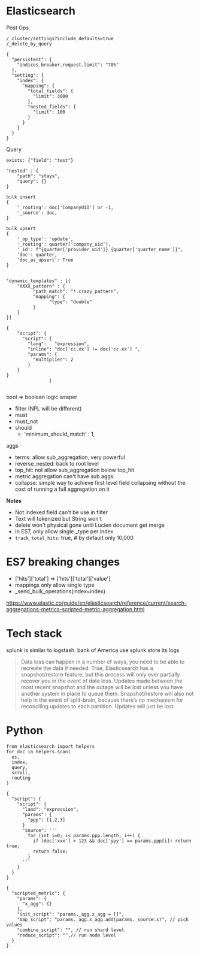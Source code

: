# Elasticsearch
Post Ops
```
/_cluster/settings?include_defaults=true
/_delete_by_query

{
  "persistent": {
    "indices.breaker.request.limit": "70%"
  },
  "setting": {
    "index": {
      "mapping": {
        "total_fields": {
          "limit": 3000
        },
        "nested_fields": {
          "limit": 100
        }
      }
    }
  }
}
```
Query
```
exists: {"field": "test"}

"nested" : {
    "path": "stays",
    "query": {}
}

bulk insert
{
    '_routing': doc['CompanyUID'] or -1,
    '_source': doc,
}

bulk upsert
{
    '_op_type': 'update',
    '_routing': quarter['company_uid'],
    '_id': f"{quarter['provider_uid']}_{quarter['quarter_name']}",
    'doc': quarter,
    'doc_as_upsert': True
}


"dynamic_templates" : [{
    "XXXX_pattern" : {
          "path_match": "*.crazy_pattern",
          "mapping": {
                "type": "double"
          }
    }
}]

{
	"script": {
      "script": {
        "lang":   "expression",
        "inline": "doc['cc.xx'] != doc['cc.xx'] ",
        "params": {
          "multiplier": 2
        }
    }
}
				}


```

bool => boolean logic wraper
- filter (NPL will be different)
- must
- must_not
- should
  - 'minimum_should_match' : 1,

aggs
- terms: allow sub_aggregation, very powerful
- reverse_nested: back to root level
- top_hit: not allow sub_aggregation below top_hit
- metric aggregation can't have sub aggs.
- collapse: simple way to achieve first level field collapsing without the cost of running a full aggregation on it

**Notes**
- Not indexed field can't be use in filter
- Text will tokenized but String won't
- delete won't physical gone until Lucien document get merge
- In ES7, only allow single _type per index
- `track_total_hits`: true, # by default only 10,000

# ES7 breaking changes

- ['hits']['total'] => ['hits']['total']['value']
- mappings only allow single type
- _send_bulk_operations(index=index)

https://www.elastic.co/guide/en/elasticsearch/reference/current/search-aggregations-metrics-scripted-metric-aggregation.html

# Tech stack

splunk is similar to logstash. bank of America use splunk store its logs

> Data loss can happen in a number of ways, you need to be able to recreate the data if needed. True, Elasticsearch has a snapshot/restore feature, but this process will only ever partially recover you in the event of data loss. Updates made between the most recent snapshot and the outage will be lost unless you have another system in place to queue them. Snapshot/restore will also not help in the event of split-brain, because there’s no mechanism for reconciling updates to each partition. Updates will just be lost.

# Python
```
from elasticsearch import helpers
for doc in helpers.scan(
  es,
  index,
  query,
  scroll,
  routing
)

{
  "script": {
    "script": {
      "land": "expression",
      "params": {
        "ppp": [1,2,3]
      }
      "source": '''
        for (int i=0; i< params.ppp.length; i++) {
          if (doc['xxx'] > 123 && doc['yyy'] == params.ppp[i]) return true;
          return false;
        }
      '''
    }
  }
}

{
  "scripted_metric": {
    "params": {
      "x_agg": {}
    },
    "init_script": "params._agg.x_agg = []",
    "map_script": "params._agg.x_agg.add(params._source.x)", // pick values
    "combine_script": "", // run shard level
    "reduce_script": "",// run node level
  }
}
```